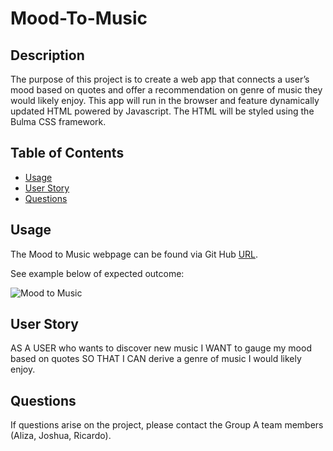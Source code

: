 # Mood-To-Music

## Description
The purpose of this project is to create a web app that connects a user’s mood based on quotes and offer a recommendation on genre of music they would likely enjoy. 
This app will run in the browser and feature dynamically updated HTML powered by Javascript. The HTML will be styled using the Bulma CSS framework. 

## Table of Contents 
* [Usage](#usage)
* [User Story](#userstory)
* [Questions](#questions)

## Usage 
The Mood to Music webpage can be found via Git Hub [URL](https://alizasharma.github.io/mood-to-music/). 

See example below of expected outcome:

![Mood to Music]()

## User Story 
AS A USER who wants to discover new music I WANT to gauge my mood based on quotes SO THAT I CAN derive a genre of music I would likely enjoy. 

## Questions 
If questions arise on the project, please contact the Group A team members (Aliza, Joshua, Ricardo). 